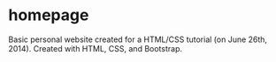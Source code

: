 homepage
========

Basic personal website created for a HTML/CSS tutorial (on June 26th, 2014). Created with HTML, CSS, and Bootstrap.
